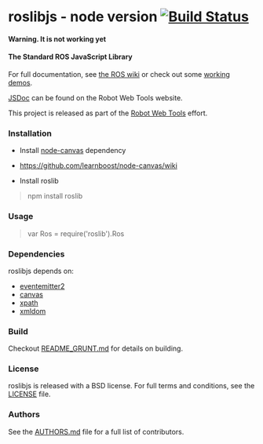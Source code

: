 roslibjs - node version [![Build Status](https://api.travis-ci.org/RobotWebTools/roslibjs.png)](https://travis-ci.org/RobotWebTools/roslibjs)
========

#### Warning. It is not working yet ####

#### The Standard ROS JavaScript Library
For full documentation, see [the ROS wiki](http://ros.org/wiki/roslibjs) or check out some [working demos](http://robotwebtools.org/).

[JSDoc](http://robotwebtools.org/jsdoc/roslibjs/current/) can be found on the Robot Web Tools website.

This project is released as part of the [Robot Web Tools](http://robotwebtools.org/) effort.

### Installation

* Install [node-canvas](https://github.com/learnboost/node-canvas) dependency
 * https://github.com/learnboost/node-canvas/wiki

* Install roslib

> npm install roslib

### Usage

> var Ros = require('roslib').Ros

### Dependencies

roslibjs depends on:

* [eventemitter2](https://github.com/hij1nx/EventEmitter2)
* [canvas](https://github.com/learnboost/node-canvas)
* [xpath](https://github.com/goto100/xpath)
* [xmldom](https://github.com/jindw/xmldom)


### Build
Checkout [README_GRUNT.md](README_GRUNT.md) for details on building.

### License
roslibjs is released with a BSD license. For full terms and conditions, see the [LICENSE](LICENSE) file.

### Authors

See the [AUTHORS.md](AUTHOR.md) file for a full list of contributors.
